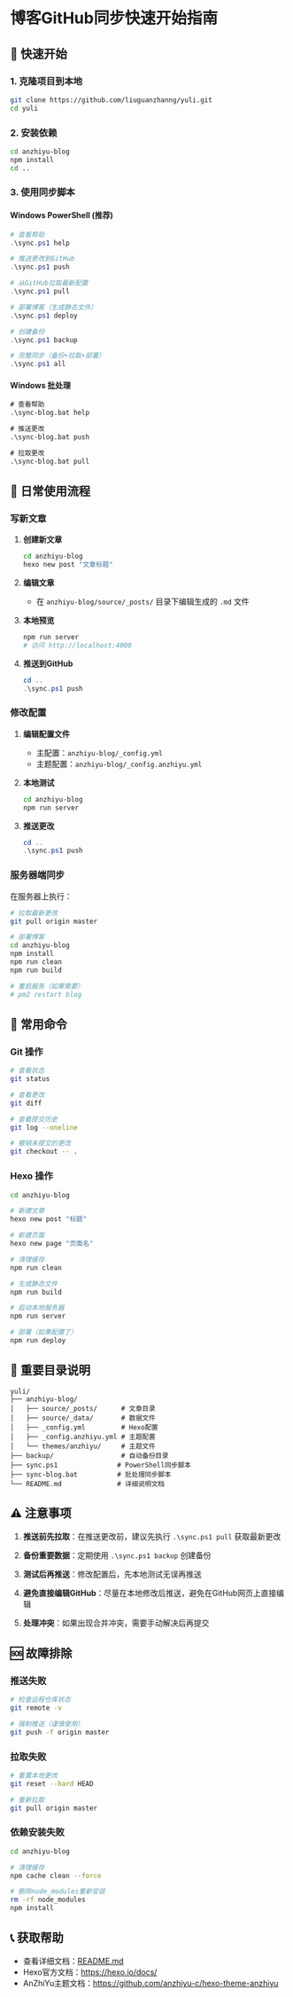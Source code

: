 # 博客GitHub同步快速开始指南

## 🚀 快速开始

### 1. 克隆项目到本地

```bash
git clone https://github.com/liuguanzhanng/yuli.git
cd yuli
```

### 2. 安装依赖

```bash
cd anzhiyu-blog
npm install
cd ..
```

### 3. 使用同步脚本

#### Windows PowerShell (推荐)

```powershell
# 查看帮助
.\sync.ps1 help

# 推送更改到GitHub
.\sync.ps1 push

# 从GitHub拉取最新配置
.\sync.ps1 pull

# 部署博客（生成静态文件）
.\sync.ps1 deploy

# 创建备份
.\sync.ps1 backup

# 完整同步（备份+拉取+部署）
.\sync.ps1 all
```

#### Windows 批处理

```cmd
# 查看帮助
.\sync-blog.bat help

# 推送更改
.\sync-blog.bat push

# 拉取更改
.\sync-blog.bat pull
```

## 📝 日常使用流程

### 写新文章

1. **创建新文章**
   ```bash
   cd anzhiyu-blog
   hexo new post "文章标题"
   ```

2. **编辑文章**
   - 在 `anzhiyu-blog/source/_posts/` 目录下编辑生成的 `.md` 文件

3. **本地预览**
   ```bash
   npm run server
   # 访问 http://localhost:4000
   ```

4. **推送到GitHub**
   ```powershell
   cd ..
   .\sync.ps1 push
   ```

### 修改配置

1. **编辑配置文件**
   - 主配置：`anzhiyu-blog/_config.yml`
   - 主题配置：`anzhiyu-blog/_config.anzhiyu.yml`

2. **本地测试**
   ```bash
   cd anzhiyu-blog
   npm run server
   ```

3. **推送更改**
   ```powershell
   cd ..
   .\sync.ps1 push
   ```

### 服务器端同步

在服务器上执行：

```bash
# 拉取最新更改
git pull origin master

# 部署博客
cd anzhiyu-blog
npm install
npm run clean
npm run build

# 重启服务（如果需要）
# pm2 restart blog
```

## 🔧 常用命令

### Git 操作

```bash
# 查看状态
git status

# 查看更改
git diff

# 查看提交历史
git log --oneline

# 撤销未提交的更改
git checkout -- .
```

### Hexo 操作

```bash
cd anzhiyu-blog

# 新建文章
hexo new post "标题"

# 新建页面
hexo new page "页面名"

# 清理缓存
npm run clean

# 生成静态文件
npm run build

# 启动本地服务器
npm run server

# 部署（如果配置了）
npm run deploy
```

## 📁 重要目录说明

```
yuli/
├── anzhiyu-blog/
│   ├── source/_posts/      # 文章目录
│   ├── source/_data/       # 数据文件
│   ├── _config.yml         # Hexo配置
│   ├── _config.anzhiyu.yml # 主题配置
│   └── themes/anzhiyu/     # 主题文件
├── backup/                 # 自动备份目录
├── sync.ps1               # PowerShell同步脚本
├── sync-blog.bat          # 批处理同步脚本
└── README.md              # 详细说明文档
```

## ⚠️ 注意事项

1. **推送前先拉取**：在推送更改前，建议先执行 `.\sync.ps1 pull` 获取最新更改

2. **备份重要数据**：定期使用 `.\sync.ps1 backup` 创建备份

3. **测试后再推送**：修改配置后，先本地测试无误再推送

4. **避免直接编辑GitHub**：尽量在本地修改后推送，避免在GitHub网页上直接编辑

5. **处理冲突**：如果出现合并冲突，需要手动解决后再提交

## 🆘 故障排除

### 推送失败

```bash
# 检查远程仓库状态
git remote -v

# 强制推送（谨慎使用）
git push -f origin master
```

### 拉取失败

```bash
# 重置本地更改
git reset --hard HEAD

# 重新拉取
git pull origin master
```

### 依赖安装失败

```bash
cd anzhiyu-blog

# 清理缓存
npm cache clean --force

# 删除node_modules重新安装
rm -rf node_modules
npm install
```

## 📞 获取帮助

- 查看详细文档：[README.md](README.md)
- Hexo官方文档：https://hexo.io/docs/
- AnZhiYu主题文档：https://github.com/anzhiyu-c/hexo-theme-anzhiyu
